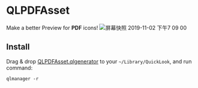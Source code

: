 # QLPDFAsset

Make a better Preview for **PDF** icons!
![屏幕快照 2019-11-02 下午7 09 00](https://user-images.githubusercontent.com/1250207/68070106-c1d5f800-fda4-11e9-99ae-c9d71d93c7e8.png)

## Install
Drag & drop [QLPDFAsset.qlgenerator](https://github.com/rickytan/QLPDFAsset/releases/latest) to your `~/Library/QuickLook`, and run command:
```shell
qlmanager -r
```
